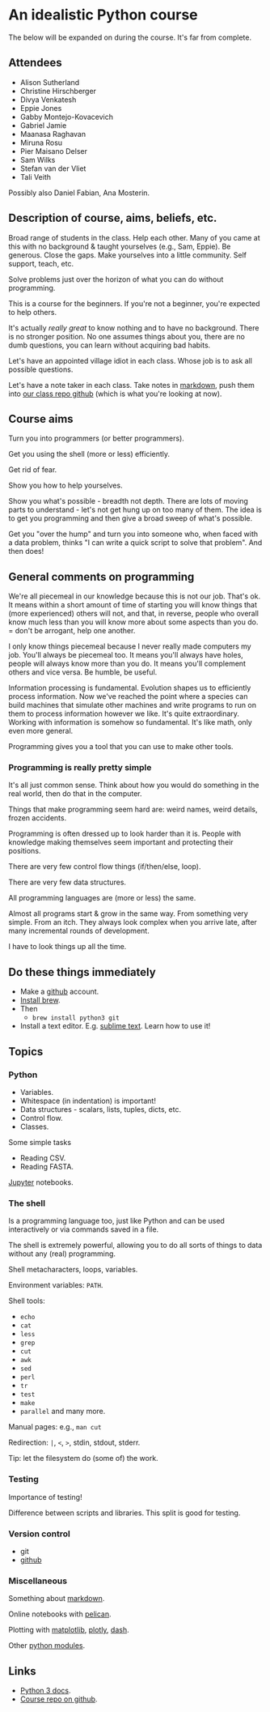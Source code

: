 # An idealistic Python course

The below will be expanded on during the course. It's far from complete.

## Attendees

* Alison Sutherland
* Christine Hirschberger
* Divya Venkatesh
* Eppie Jones
* Gabby Montejo-Kovacevich
* Gabriel Jamie
* Maanasa Raghavan
* Miruna Rosu
* Pier Maisano Delser
* Sam Wilks
* Stefan van der Vliet
* Tali Veith

Possibly also Daniel Fabian, Ana Mosterin.

## Description of course, aims, beliefs, etc.

Broad range of students in the class. Help each other. Many of you came at
this with no background & taught yourselves (e.g., Sam, Eppie). Be
generous.  Close the gaps. Make yourselves into a little community. Self
support, teach, etc.

Solve problems just over the horizon of what you can do without programming.

This is a course for the beginners. If you're not a beginner, you're
expected to help others.

It's actually *really great* to know nothing and to have no background.
There is no stronger position. No one assumes things about you, there are
no dumb questions, you can learn without acquiring bad habits.

Let's have an appointed village idiot in each class. Whose job is to ask
all possible questions.

Let's have a note taker in each class. Take notes in
[markdown](https://daringfireball.net/projects/markdown/syntax), push them
into
[our class repo github](https://github.com/acorg/2018-cambridge-python-course)
(which is what you're looking at now).

## Course aims

Turn you into programmers (or better programmers).

Get you using the shell (more or less) efficiently.

Get rid of fear.

Show you how to help yourselves.

Show you what's possible - breadth not depth. There are lots of moving
parts to understand - let's not get hung up on too many of them.  The idea
is to get you programming and then give a broad sweep of what's possible.

Get you "over the hump" and turn you into someone who, when faced with a
data problem, thinks "I can write a quick script to solve that
problem". And then does!

## General comments on programming

We're all piecemeal in our knowledge because this is not our job. That's
ok. It means within a short amount of time of starting you will know
things that (more experienced) others will not, and that, in reverse,
people who overall know much less than you will know more about some
aspects than you do. = don't be arrogant, help one another.

I only know things piecemeal because I never really made computers my
job. You'll always be piecemeal too. It means you'll always have holes,
people will always know more than you do. It means you'll complement others
and vice versa. Be humble, be useful.

Information processing is fundamental. Evolution shapes us to efficiently
process information. Now we've reached the point where a species can build
machines that simulate other machines and write programs to run on them to
process information however we like. It's quite extraordinary.  Working
with information is somehow so fundamental.  It's like math, only even more
general.

Programming gives you a tool that you can use to make other tools.

### Programming is really pretty simple

It's all just common sense. Think about how you would do something in the
real world, then do that in the computer.

Things that make programming seem hard are: weird names, weird details,
frozen accidents.

Programming is often dressed up to look harder than it is. People with
knowledge making themselves seem important and protecting their positions.

There are very few control flow things (if/then/else, loop).

There are very few data structures.

All programming languages are (more or less) the same.

Almost all programs start & grow in the same way. From something very
simple. From an itch. They always look complex when you arrive late, after
many incremental rounds of development.

I have to look things up all the time.

## Do these things immediately

* Make a [github](https://github.com) account.
* [Install brew](https://docs.brew.sh/Installation).
* Then
    * `brew install python3 git`
* Install a text editor. E.g. [sublime text](https://www.sublimetext.com/3).  Learn how to use it!

## Topics

### Python

* Variables.
* Whitespace (in indentation) is important!
* Data structures - scalars, lists, tuples, dicts, etc.
* Control flow.
* Classes.

Some simple tasks

* Reading CSV.
* Reading FASTA.

[Jupyter](https://jupyter.org/) notebooks.

### The shell

Is a programming language too, just like Python and can be used
interactively or via commands saved in a file.

The shell is extremely powerful, allowing you to do all sorts of things to
data without any (real) programming.

Shell metacharacters, loops, variables.

Environment variables: `PATH`.

Shell tools:
* `echo`
* `cat`
* `less`
* `grep`
* `cut`
* `awk`
* `sed`
* `perl`
* `tr`
* `test`
* `make`
* `parallel`
and many more.

Manual pages: e.g., `man cut`

Redirection: `|`, `<`, `>`, stdin, stdout, stderr.

Tip: let the filesystem do (some of) the work.

### Testing

Importance of testing!

Difference between scripts and libraries.  This split is good for testing.

### Version control

* git
* [github](https://github.com)

### Miscellaneous

Something about [markdown](https://daringfireball.net/projects/markdown/syntax).

Online notebooks with [pelican](https://blog.getpelican.com/).

Plotting with [matplotlib](https://matplotlib.org/),
[plotly](https://plot.ly/python/getting-started/),
[dash](https://dash.plot.ly/).

Other [python modules](https://docs.python.org/3/library/index.html).

## Links

* [Python 3 docs](https://docs.python.org/3/).
* [Course repo on github](https://github.com/acorg/2018-cambridge-python-course).
